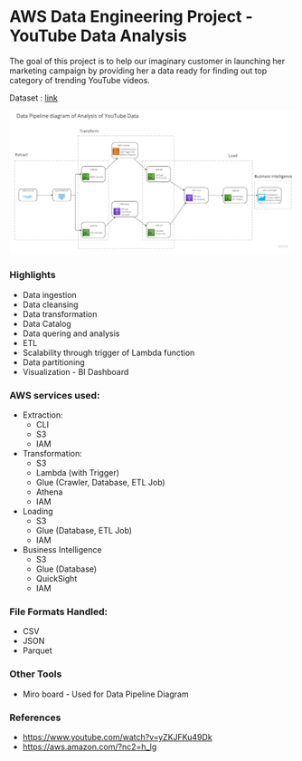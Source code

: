 # AWS Data Engineering Project - YouTube Data Analysis

The goal of this project is to help our imaginary customer in launching her marketing campaign by providing her a data ready for finding out top category of trending YouTube videos.  

Dataset : [link](https://www.kaggle.com/datasets/datasnaek/youtube-new)



![My Image](data_pipeline_flowchart.jpg)


### Highlights

* Data ingestion
* Data cleansing
* Data transformation
* Data Catalog
* Data quering and analysis
* ETL
* Scalability through trigger of Lambda function
* Data partitioning
* Visualization - BI Dashboard

### AWS services used:

* Extraction:
    * CLI
    * S3
    * IAM
* Transformation:
    * S3 
    * Lambda (with Trigger)
    * Glue (Crawler, Database, ETL Job)
    * Athena
    * IAM
* Loading
    * S3
    * Glue (Database, ETL Job)
    * IAM
* Business Intelligence
    * S3
    * Glue (Database)
    * QuickSight
    * IAM


### File Formats Handled:
* CSV
* JSON
* Parquet

### Other Tools

* Miro board - Used for Data Pipeline Diagram 

### References

* https://www.youtube.com/watch?v=yZKJFKu49Dk
* https://aws.amazon.com/?nc2=h_lg